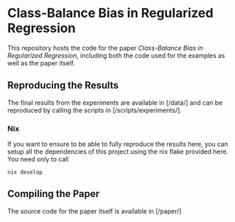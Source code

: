 # Class-Balance Bias in Regularized Regression

This repository hosts the code for the paper _Class-Balance Bias
in Regularized Regression_, including both the code used for the
examples as well as the paper itself.

## Reproducing the Results

The final results from the experiments are available in [/data/] and
can be reproduced by calling the scripts in [/scripts/experiments/].

### Nix

If you want to ensure to be able to fully reproduce the results here, you
can setup all the dependencies of this project using the nix flake
provided here. You need only to call

```shell
nix develop
```

## Compiling the Paper

The source code for the paper itself is available in [/paper/]
